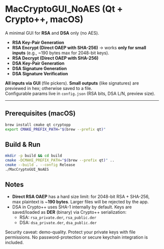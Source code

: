 # MacCryptoGUI_NoAES (Qt + Crypto++, macOS)

A minimal GUI for **RSA** and **DSA** only (no AES).

- **RSA Key-Pair Generation**
- **RSA Encrypt (Direct OAEP with SHA-256)** → works **only for small inputs** (e.g., ~190 bytes max for 2048-bit keys).
- **RSA Decrypt (Direct OAEP with SHA-256)**
- **DSA Key-Pair Generation**
- **DSA Signature Generation**
- **DSA Signature Verification**

**All inputs via GUI** (file pickers). **Small outputs** (like signatures) are previewed in hex; otherwise saved to a file.  
Configurable params live in `config.json` (RSA bits, DSA L/N, preview size).

---

## Prerequisites (macOS)
```bash
brew install cmake qt cryptopp
export CMAKE_PREFIX_PATH="$(brew --prefix qt)"
```

## Build & Run
```bash
mkdir -p build && cd build
cmake -DCMAKE_PREFIX_PATH="$(brew --prefix qt)" ..
cmake --build . --config Release
./MacCryptoGUI_NoAES
```

## Notes
- **Direct RSA OAEP** has a hard size limit: for 2048-bit RSA + SHA-256, max plaintext is ~**190 bytes**. Larger files will be rejected by the app.
- DSA in Crypto++ uses SHA-1 internally by default. Keys are saved/loaded as **DER** (binary) via Crypto++ serialization:
  - RSA: `rsa_private.der`, `rsa_public.der`
  - DSA: `dsa_private.der`, `dsa_public.der`

Security caveat: demo-quality. Protect your private keys with file permissions. No password-protection or secure keychain integration is included.
